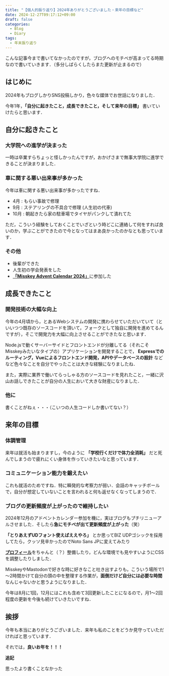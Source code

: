 ```yaml
---
title: "【個人的振り返り】2024年ありがとうございました・来年の目標など"
date: 2024-12-27T09:17:12+09:00
draft: false
categories:
  - Blog
  - Diary
tags: 
  - 年末振り返り
---
```


こんな記事今まで書いてなかったのですが，ブログへのモチベが高まってる時期なので書いていきます．（多分しばらくしたらまた更新が止まるので）

## はじめに

2024年もブログしかりSNS投稿しかり，色々な媒体でお世話になりました．

今年1年，**「自分に起きたこと，成長できたこと，そして来年の目標」** 書いていけたらと思います．

## 自分に起きたこと

### 大学院への進学が決まった

一時は卒業すらちょっと怪しかったんですが，おかげさまで無事大学院に進学できることが決まりました．

### 車に関する悪い出来事が多かった

今年は車に関する悪い出来事が多かったですね．

- 4月 : もらい事故で修理
- 9月 : ステアリングの不具合で修理 (人生初の代車)
- 10月 : 朝起きたら家の駐車場でタイヤがパンクして潰れてた

ただ，こういう経験をしておくことでいざという時どこに連絡して何をすれば良いのか，学ぶことができたので今となってはまあ良かったのかなとも思っています．

### その他

- 後輩ができた
- 人生初の学会発表をした
- [**「Misskey Advent Calendar 2024」**](/post/202412_01/)に参加した

## 成長できたこと

### 開発技術の大幅な向上

今年の4月頃から，とあるWebシステムの開発に携わらせていただいていて（といいつつ既存のソースコードを頂いて，フォークとして独自に開発を進めてるんですが），そこで開発力を大幅に向上させることができたなと思います．

Node.jsで動くサーバーサイドとフロントエンドが分離してる（それこそMisskeyみたいなタイプの）アプリケーションを開発することで， **Expressでのルーティング，Vueによるフロントエンド開発，APIやデータベースの設計** などなど色々なことを自分でやったことは大きな経験になりましたね．

また，実際に業界で働いてらっしゃる方のソースコードを見れたこと，一緒に沢山お話しできたことが自分の人生において大きな財産になりました．

### 他に

書くことがねぇ・・・（こいつの人生コードしか書いてない？）

## 来年の目標

### 体調管理

来年は就活も始まりますし，今のように **「学校行くだけで体力全消耗」** だと死んでしまうので疲れにくい身体を作っていきたいなと思っています．

### コミュニケーション能力を鍛えたい

これも就活のためですね．特に瞬発的な考察力が弱い．会話のキャッチボールで，自分が想定していないことを言われると何も返せなくなってしまうので．

### ブログの更新頻度が上がったので維持したい

2024年12月のアドベントカレンダー参加を機に，実はブログもプチリニューアルさせました．そしたら**急にモチベが出て更新頻度が上がった**（笑）

**「とりあえずUDフォント使えばええやろ」** とか思ってBIZ UDPゴシックを採用してたら，クッソ見辛かったのでNoto Sans JPに変えてみたり

[**プロフィール**](/profile/)をちゃんと（？）整備したり，どんな環境でも見やすいようにCSSを調整したりしました．

MisskeyやMastodonで好きな時に好きなこと吐き出すよりも，こういう場所で1～2時間かけて自分の頭の中を整理する作業が，**面倒だけど自分には必要な時間** なんじゃないかと思うようになりました．

今年は8月に1回，12月にはこれも含めて3回更新したことになるので，月1～2回程度の更新を今後も続けていきたいですね．

## 挨拶

今年も本当にありがとうございました．来年も私のことをどうか見守っていただければと思っています．

それでは，**良いお年を！！！**

**追記**

思ったより書くことなかった